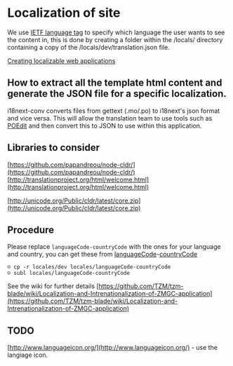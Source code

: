 # Localization of site

We use [IETF language tag](http://en.wikipedia.org/wiki/IETF_language_tag) to specify which language the user wants to see the content in, this is done by creating a folder within the /locals/ directory containing a copy of the /locals/dev/translation.json file.


[Creating localizable web applications](https://developer.mozilla.org/en-US/docs/Web_Localizability/Creating_localizable_web_applications)

## How to extract all the template html content and generate the JSON file for a specific localization.

i18next-conv converts files from gettext (.mo/.po) to i18next's json format and vice versa. This will allow the translation team to use tools such as [POEdit](http://www.poedit.net/) and then convert this to JSON to use within this application.

## Libraries to consider

[https://github.com/papandreou/node-cldr/](https://github.com/papandreou/node-cldr/)
[http://translationproject.org/html/welcome.html](http://translationproject.org/html/welcome.html)

[http://unicode.org/Public/cldr/latest/core.zip](http://unicode.org/Public/cldr/latest/core.zip)

## Procedure
Please replace `languageCode-countryCode` with the ones for your language and country, you can get these from [languageCode](http://www.iana.org/assignments/language-subtag-registry)-[countryCode](http://www.iso.org/iso/country_codes/iso_3166_code_lists/country_names_and_code_elements.htm)

	☺ cp -r locales/dev locales/languageCode-countryCode
	☺ subl locales/languageCode-countryCode
See the wiki for further details [https://github.com/TZM/tzm-blade/wiki/Localization-and-Intrenationalization-of-ZMGC-application](https://github.com/TZM/tzm-blade/wiki/Localization-and-Intrenationalization-of-ZMGC-application)

## TODO
[http://www.languageicon.org/](http://www.languageicon.org/) - use the langiage icon.
